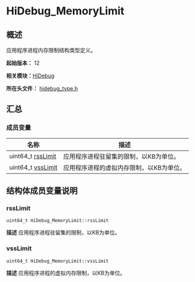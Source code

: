 # HiDebug_MemoryLimit


## 概述

应用程序进程内存限制结构类型定义。

**起始版本：** 12

**相关模块：**[HiDebug](_hi_debug.md)

**所在头文件：** [hidebug_type.h](hidebug__type_8h.md)

## 汇总


### 成员变量

| 名称 | 描述 | 
| -------- | -------- |
| uint64_t [rssLimit](#rsslimit) | 应用程序进程驻留集的限制，以KB为单位。  | 
| uint64_t [vssLimit](#vsslimit) | 应用程序进程的虚拟内存限制，以KB为单位。  | 


## 结构体成员变量说明


### rssLimit

```
uint64_t HiDebug_MemoryLimit::rssLimit
```
**描述**
应用程序进程驻留集的限制，以KB为单位。


### vssLimit

```
uint64_t HiDebug_MemoryLimit::vssLimit
```
**描述**
应用程序进程的虚拟内存限制，以KB为单位。
